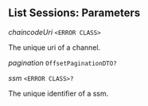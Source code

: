 

## List Sessions: Parameters  
  
<article>

*chaincodeUri* `<ERROR CLASS>` 

The unique uri of a channel.

</article>
<article>

*pagination* `OffsetPaginationDTO?` 

</article>
<article>

*ssm* `<ERROR CLASS>?` 

The unique identifier of a ssm.

</article>

